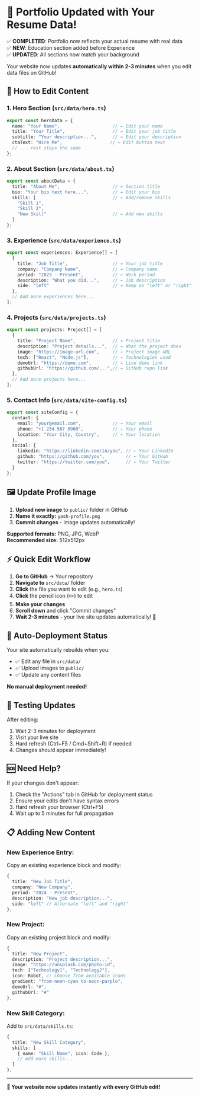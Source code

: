 
# 🚀 Portfolio Updated with Your Resume Data!

✅ **COMPLETED**: Portfolio now reflects your actual resume with real data  
✅ **NEW**: Education section added before Experience  
✅ **UPDATED**: All sections now match your background  

Your website now updates **automatically within 2-3 minutes** when you edit data files on GitHub!

## 📝 How to Edit Content

### 1. **Hero Section** (`src/data/hero.ts`)
```typescript
export const heroData = {
  name: "Your Name",                    // ← Edit your name
  title: "Your Title",                  // ← Edit your job title
  subtitle: "Your description...",      // ← Edit your description
  ctaText: "Hire Me",                  // ← Edit button text
  // ... rest stays the same
};
```

### 2. **About Section** (`src/data/about.ts`)
```typescript
export const aboutData = {
  title: "About Me",                    // ← Section title
  bio: "Your bio text here...",         // ← Edit your bio
  skills: [                             // ← Add/remove skills
    "Skill 1",
    "Skill 2",
    "New Skill"                         // ← Add new skills
  ]
};
```

### 3. **Experience** (`src/data/experience.ts`)
```typescript
export const experiences: Experience[] = [
  {
    title: "Job Title",                 // ← Your job title
    company: "Company Name",            // ← Company name
    period: "2023 - Present",           // ← Work period
    description: "What you did...",     // ← Job description
    side: "left"                        // ← Keep as "left" or "right"
  },
  // Add more experiences here...
];
```

### 4. **Projects** (`src/data/projects.ts`)
```typescript
export const projects: Project[] = [
  {
    title: "Project Name",              // ← Project title
    description: "Project details...",  // ← What the project does
    image: "https://image-url.com",     // ← Project image URL
    tech: ["React", "Node.js"],         // ← Technologies used
    demoUrl: "https://demo.com",        // ← Live demo link
    githubUrl: "https://github.com/...",// ← GitHub repo link
  },
  // Add more projects here...
];
```

### 5. **Contact Info** (`src/data/site-config.ts`)
```typescript
export const siteConfig = {
  contact: {
    email: "your@email.com",            // ← Your email
    phone: "+1 234 567 8900",           // ← Your phone
    location: "Your City, Country",     // ← Your location
  },
  social: {
    linkedin: "https://linkedin.com/in/you", // ← Your LinkedIn
    github: "https://github.com/you",        // ← Your GitHub
    twitter: "https://twitter.com/you",      // ← Your Twitter
  }
};
```

## 🖼️ **Update Profile Image**

1. **Upload new image** to `public/` folder in GitHub
2. **Name it exactly:** `yash-profile.png`
3. **Commit changes** - image updates automatically!

**Supported formats:** PNG, JPG, WebP  
**Recommended size:** 512x512px

## ⚡ **Quick Edit Workflow**

1. **Go to GitHub** → Your repository
2. **Navigate to** `src/data/` folder
3. **Click** the file you want to edit (e.g., `hero.ts`)
4. **Click** the pencil icon (✏️) to edit
5. **Make your changes**
6. **Scroll down** and click "Commit changes"
7. **Wait 2-3 minutes** - your live site updates automatically! 🎉

## 🔄 **Auto-Deployment Status**

Your site automatically rebuilds when you:
- ✅ Edit any file in `src/data/`
- ✅ Upload images to `public/`
- ✅ Update any content files

**No manual deployment needed!**

## 📱 **Testing Updates**

After editing:
1. Wait 2-3 minutes for deployment
2. Visit your live site
3. Hard refresh (Ctrl+F5 / Cmd+Shift+R) if needed
4. Changes should appear immediately!

## 🆘 **Need Help?**

If your changes don't appear:
1. Check the "Actions" tab in GitHub for deployment status
2. Ensure your edits don't have syntax errors
3. Hard refresh your browser (Ctrl+F5)
4. Wait up to 5 minutes for full propagation

## 📋 **Adding New Content**

### **New Experience Entry:**
Copy an existing experience block and modify:
```typescript
{
  title: "New Job Title",
  company: "New Company",
  period: "2024 - Present",
  description: "New job description...",
  side: "left" // Alternate "left" and "right"
},
```

### **New Project:**
Copy an existing project block and modify:
```typescript
{
  title: "New Project",
  description: "Project description...",
  image: "https://unsplash.com/photo-id",
  tech: ["Technology1", "Technology2"],
  icon: Robot, // Choose from available icons
  gradient: "from-neon-cyan to-neon-purple",
  demoUrl: "#",
  githubUrl: "#"
},
```

### **New Skill Category:**
Add to `src/data/skills.ts`:
```typescript
{
  title: "New Skill Category",
  skills: [
    { name: "Skill Name", icon: Code },
    // Add more skills...
  ]
},
```

---

**🎯 Your website now updates instantly with every GitHub edit!**
